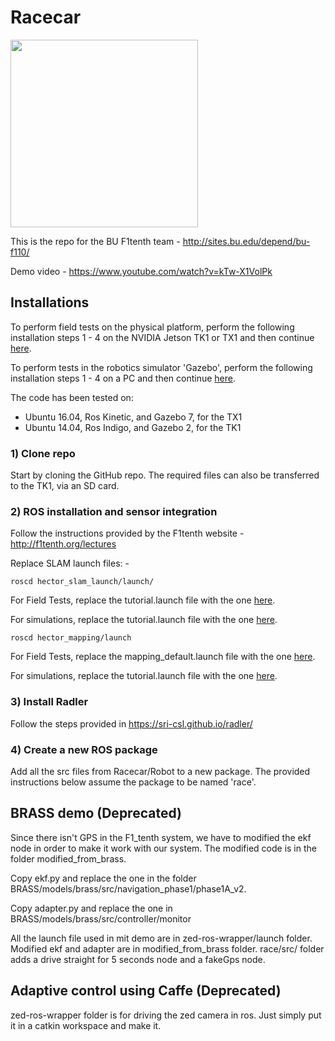 # Racecar

<img src="http://sites.bu.edu/depend/files/2017/02/f1tenth-636x502.png" width="300">

This is the repo for the BU F1tenth team - http://sites.bu.edu/depend/bu-f110/

Demo video - https://www.youtube.com/watch?v=kTw-X1VolPk

## Installations

To perform field tests on the physical platform, perform the following installation steps 1 - 4 on the NVIDIA Jetson TK1 or TX1 and then continue [here](https://github.com/BU-DEPEND-Lab/Racecar/tree/master/F1tenth-Field).

To perform tests in the robotics simulator 'Gazebo', perform the following installation steps 1 - 4 on a PC and then continue [here](https://github.com/BU-DEPEND-Lab/Racecar/tree/master/F1tenth-Simulation).

The code has been tested on:
* Ubuntu 16.04, Ros Kinetic, and Gazebo 7, for the TX1
* Ubuntu 14.04, Ros Indigo, and Gazebo 2, for the TK1

### 1) Clone repo

Start by cloning the GitHub repo. The required files can also be transferred to the TK1, via an SD card.


### 2) ROS installation and sensor integration

Follow the instructions provided by the F1tenth website - http://f1tenth.org/lectures

Replace SLAM launch files: -

``` 
roscd hector_slam_launch/launch/
```

For Field Tests, replace the tutorial.launch file with the one [here](https://github.com/BU-DEPEND-Lab/Racecar/tree/master/F1tenth-Field/launch_files).

For simulations, replace the tutorial.launch file with the one [here](https://github.com/BU-DEPEND-Lab/Racecar/tree/master/F1tenth-Simulation/launch_files).

```
roscd hector_mapping/launch
```

For Field Tests, replace the mapping_default.launch file with the one [here](https://github.com/BU-DEPEND-Lab/Racecar/tree/master/F1tenth-Field/launch_files).

For simulations, replace the tutorial.launch file with the one [here](https://github.com/BU-DEPEND-Lab/Racecar/tree/master/F1tenth-Simulation/launch_files).


### 3) Install Radler

Follow the steps provided in https://sri-csl.github.io/radler/

### 4) Create a new ROS package

Add all the src files from Racecar/Robot to a new package. The provided instructions below assume the package to be named 'race'.

## BRASS demo (Deprecated)
Since there isn't GPS in the F1_tenth system, we have to modified the ekf node in order to make it work with our system. The modified code is in the folder modified_from_brass.
 
Copy ekf.py and replace the one in the folder BRASS/models/brass/src/navigation_phase1/phase1A_v2. 

Copy adapter.py and replace the one in BRASS/models/brass/src/controller/monitor

All the launch file used in mit demo are in zed-ros-wrapper/launch folder. Modified ekf and adapter are in modified_from_brass folder. race/src/ folder adds a drive straight for 5 seconds node and a fakeGps node.

## Adaptive control using Caffe (Deprecated)
zed-ros-wrapper folder is for driving the zed camera in ros. Just simply put it in a catkin workspace and make it.
